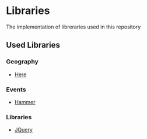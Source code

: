 # Libraries
The implementation of libreraries used in this repository

## Used Libraries
### Geography
- [Here](https://developer.here.com/)
### Events
- [Hammer](http://hammerjs.github.io/)
### Libraries
- [JQuery](https://jquery.com/)
